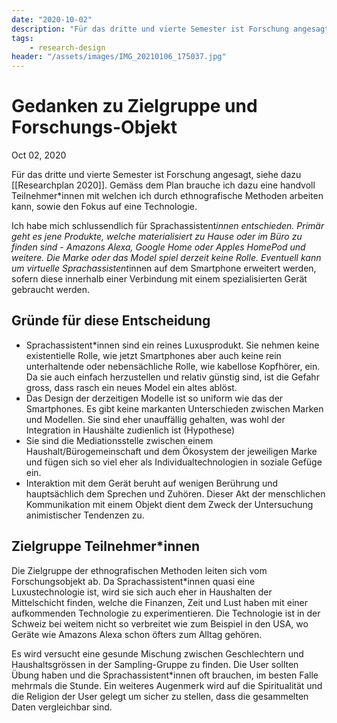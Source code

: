 ```yaml
---
date: "2020-10-02"
description: "Für das dritte und vierte Semester ist Forschung angesagt. Gemäss dem Research Plan brauche ich dazu eine handvoll Teilnehmer*innen mit welchen ich durch ethnografische Methoden arbeiten kann, sowie den Fokus auf eine Technologie."
tags:
    - research-design
header: "/assets/images/IMG_20210106_175037.jpg"
---
```


# Gedanken zu Zielgruppe und Forschungs-Objekt
Oct 02, 2020

Für das dritte und vierte Semester ist Forschung angesagt, siehe dazu [[Researchplan 2020]]. Gemäss dem Plan brauche ich dazu eine handvoll Teilnehmer*innen mit welchen ich durch ethnografische Methoden arbeiten kann, sowie den Fokus auf eine Technologie.

Ich habe mich schlussendlich für Sprachassistent*innen entschieden. Primär geht es jene Produkte, welche materialisiert zu Hause oder im Büro zu finden sind - Amazons Alexa, Google Home oder Apples HomePod und weitere. Die Marke oder das Model spiel derzeit keine Rolle. Eventuell kann um virtuelle Sprachassistent*innen auf dem Smartphone erweitert werden, sofern diese innerhalb einer Verbindung mit einem spezialisierten Gerät gebraucht werden.

## Gründe für diese Entscheidung
- Sprachassistent*innen sind ein reines Luxusprodukt. Sie nehmen keine existentielle Rolle, wie jetzt Smartphones aber auch keine rein unterhaltende oder nebensächliche Rolle, wie kabellose Kopfhörer, ein. Da sie auch einfach herzustellen und relativ günstig sind, ist die Gefahr gross, dass rasch ein neues Model ein altes ablöst.
- Das Design der derzeitigen Modelle ist so uniform wie das der Smartphones. Es gibt keine markanten Unterschieden zwischen Marken und Modellen. Sie sind eher unauffällig gehalten, was wohl der Integration in Haushälte zudienlich ist (Hypothese)
- Sie sind die Mediationsstelle zwischen einem Haushalt/Bürogemeinschaft und dem Ökosystem der jeweiligen Marke und fügen sich so viel eher als Individualtechnologien in soziale Gefüge ein.
- Interaktion mit dem Gerät beruht auf wenigen Berührung und hauptsächlich dem Sprechen und Zuhören. Dieser Akt der menschlichen Kommunikation mit einem Objekt dient dem Zweck der Untersuchung animistischer Tendenzen zu.

## Zielgruppe Teilnehmer*innen
Die Zielgruppe der ethnografischen Methoden leiten sich vom Forschungsobjekt ab. Da Sprachassistent*innen quasi eine Luxustechnologie ist, wird sie sich auch eher in Haushalten der Mittelschicht finden, welche die Finanzen, Zeit und Lust haben mit einer aufkommenden Technologie zu experimentieren. Die Technologie ist in der Schweiz bei weitem nicht so verbreitet wie zum Beispiel in den USA, wo Geräte wie Amazons Alexa schon öfters zum Alltag gehören.

Es wird versucht eine gesunde Mischung zwischen Geschlechtern und Haushaltsgrössen in der Sampling-Gruppe zu finden. Die User sollten Übung haben und die Sprachassistent*innen oft brauchen, im besten Falle mehrmals die Stunde. Ein weiteres Augenmerk wird auf die Spiritualität und die Religion der User gelegt um sicher zu stellen, dass die gesammelten Daten vergleichbar sind.